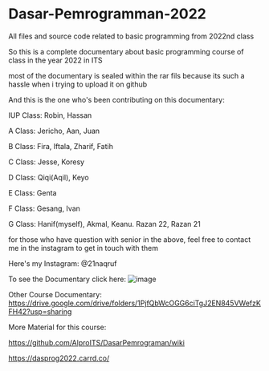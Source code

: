 # Dasar-Pemrogramman-2022
All files and source code related to basic programming from 2022nd class

So this is a complete documentary about basic programming course of class in the year 2022 in ITS

most of the documentary is sealed within the rar fils because its such a hassle when i trying to upload it on github

And this is the one who's been contributing on this documentary:

IUP Class: Robin, Hassan

A Class: Jericho, Aan, Juan

B Class: Fira, Iftala, Zharif, Fatih

C Class: Jesse, Koresy

D Class: Qiqi(Aqil), Keyo

E Class: Genta

F Class: Gesang, Ivan

G Class: Hanif(myself), Akmal, Keanu. Razan 22, Razan 21

for those who have question with senior in the above, 
feel free to contact me in the instagram to get in touch with them

Here's my Instagram: @21naqruf

To see the Documentary click here:
![image](https://user-images.githubusercontent.com/117990315/210136528-2ada70cd-e23a-4431-b25d-660882cd9de4.png)

Other Course Documentary:
https://drive.google.com/drive/folders/1PjfQbWcOGG6ciTgJ2EN845VWefzKFH42?usp=sharing

More Material for this course:

https://github.com/AlproITS/DasarPemrograman/wiki

https://dasprog2022.carrd.co/
